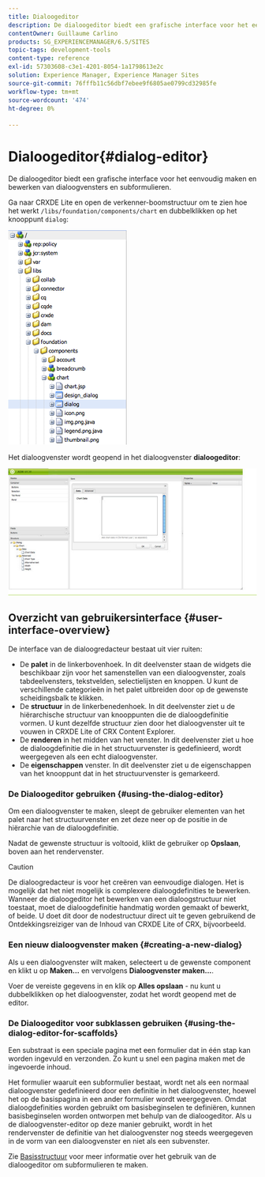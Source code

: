 ```yaml
---
title: Dialoogeditor
description: De dialoogeditor biedt een grafische interface voor het eenvoudig maken en bewerken van dialoogvensters en subformulieren.
contentOwner: Guillaume Carlino
products: SG_EXPERIENCEMANAGER/6.5/SITES
topic-tags: development-tools
content-type: reference
exl-id: 57303608-c3e1-4201-8054-1a1798613e2c
solution: Experience Manager, Experience Manager Sites
source-git-commit: 76fffb11c56dbf7ebee9f6805ae0799cd32985fe
workflow-type: tm+mt
source-wordcount: '474'
ht-degree: 0%

---
```


# Dialoogeditor{#dialog-editor}

De dialoogeditor biedt een grafische interface voor het eenvoudig maken en bewerken van dialoogvensters en subformulieren.

Ga naar CRXDE Lite en open de verkenner-boomstructuur om te zien hoe het werkt `/libs/foundation/components/chart` en dubbelklikken op het knooppunt `dialog`:

![chlimage_1-247](assets/chlimage_1-247.png)

Het dialoogvenster wordt geopend in het dialoogvenster **dialoogeditor**:

![screen_shot_2012-02-01at25033pm](assets/screen_shot_2012-02-01at25033pm.png)

## Overzicht van gebruikersinterface {#user-interface-overview}

De interface van de dialoogredacteur bestaat uit vier ruiten:

* De **palet** in de linkerbovenhoek. In dit deelvenster staan de widgets die beschikbaar zijn voor het samenstellen van een dialoogvenster, zoals tabdeelvensters, tekstvelden, selectielijsten en knoppen. U kunt de verschillende categorieën in het palet uitbreiden door op de gewenste scheidingsbalk te klikken.
* De **structuur** in de linkerbenedenhoek. In dit deelvenster ziet u de hiërarchische structuur van knooppunten die de dialoogdefinitie vormen. U kunt dezelfde structuur zien door het dialoogvenster uit te vouwen in CRXDE Lite of CRX Content Explorer.
* De **renderen** in het midden van het venster. In dit deelvenster ziet u hoe de dialoogdefinitie die in het structuurvenster is gedefinieerd, wordt weergegeven als een echt dialoogvenster.
* De **eigenschappen** venster. In dit deelvenster ziet u de eigenschappen van het knooppunt dat in het structuurvenster is gemarkeerd.

### De Dialoogeditor gebruiken {#using-the-dialog-editor}

Om een dialoogvenster te maken, sleept de gebruiker elementen van het palet naar het structuurvenster en zet deze neer op de positie in de hiërarchie van de dialoogdefinitie.

Nadat de gewenste structuur is voltooid, klikt de gebruiker op **Opslaan**, boven aan het rendervenster.

>[!CAUTION]
>
>De dialoogredacteur is voor het creëren van eenvoudige dialogen. Het is mogelijk dat het niet mogelijk is complexere dialoogdefinities te bewerken. Wanneer de dialoogeditor het bewerken van een dialoogstructuur niet toestaat, moet de dialoogdefinitie handmatig worden gemaakt of bewerkt, of beide. U doet dit door de nodestructuur direct uit te geven gebruikend de Ontdekkingsreiziger van de Inhoud van CRXDE Lite of CRX, bijvoorbeeld.

### Een nieuw dialoogvenster maken {#creating-a-new-dialog}

Als u een dialoogvenster wilt maken, selecteert u de gewenste component en klikt u op **Maken...** en vervolgens **Dialoogvenster maken...**.

Voer de vereiste gegevens in en klik op **Alles opslaan** - nu kunt u dubbelklikken op het dialoogvenster, zodat het wordt geopend met de editor.

### De Dialoogeditor voor subklassen gebruiken {#using-the-dialog-editor-for-scaffolds}

Een substraat is een speciale pagina met een formulier dat in één stap kan worden ingevuld en verzonden. Zo kunt u snel een pagina maken met de ingevoerde inhoud.

Het formulier waaruit een subformulier bestaat, wordt net als een normaal dialoogvenster gedefinieerd door een definitie in het dialoogvenster, hoewel het op de basispagina in een ander formulier wordt weergegeven. Omdat dialoogdefinities worden gebruikt om basisbeginselen te definiëren, kunnen basisbeginselen worden ontworpen met behulp van de dialoogeditor. Als u de dialoogvenster-editor op deze manier gebruikt, wordt in het rendervenster de definitie van het dialoogvenster nog steeds weergegeven in de vorm van een dialoogvenster en niet als een subvenster.

Zie [Basisstructuur](/help/sites-authoring/scaffolding.md) voor meer informatie over het gebruik van de dialoogeditor om subformulieren te maken.
